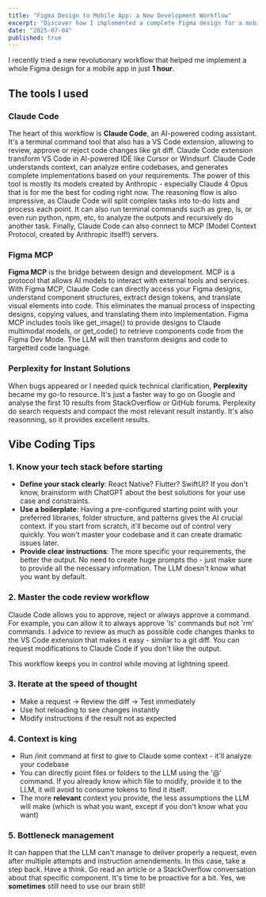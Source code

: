 ```yaml
---
title: "Figma Design to Mobile App: a New Development Workflow"
excerpt: "Discover how I implemented a complete Figma design for a mobile app in just 1 hour using AI-powered tools and a specific workflow."
date: "2025-07-04"
published: true
---
```


I recently tried a new revolutionary workflow that helped me implement a whole Figma design for a mobile app in just **1 hour**.

## The tools I used

### Claude Code
The heart of this workflow is **Claude Code**, an AI-powered coding assistant. It's a terminal command tool that also has a VS Code extension, allowing to review, approve or reject code changes like git diff. Claude Code extension transform VS Code in AI-powered IDE like Cursor or Windsurf.
Claude Code understands context, can analyze entire codebases, and generates complete implementations based on your requirements. The power of this tool is mostly its models created by Anthropic - especially Claude 4 Opus that is for me the best for coding right now. The reasoning flow is also impressive, as Claude Code will split complex tasks into to-do lists and process each point. It can also run terminal commands such as grep, ls, or even run python, npm, etc, to analyze the outputs and recursively do another task. Finally, Claude Code can also connect to MCP (Model Context Protocol, created by Anthropic itself!) servers.

### Figma MCP
**Figma MCP** is the bridge between design and development. MCP is a protocol that allows AI models to interact with external tools and services. With Figma MCP, Claude Code can directly access your Figma designs, understand component structures, extract design tokens, and translate visual elements into code. This eliminates the manual process of inspecting designs, copying values, and translating them into implementation. Figma MCP includes tools like get_image() to provide designs to Claude multimodal models, or get_code() to retrieve components code from the Figma Dev Mode. The LLM will then transform designs and code to targetted code language.

### Perplexity for Instant Solutions
When bugs appeared or I needed quick technical clarification, **Perplexity** became my go-to resource. It's just a faster way to go on Google and analyse the first 10 results from StackOverflow or GitHub forums. Perplexity do search requests and compact the most relevant result instantly. It's also reasonning, so it provides excellent results.

## Vibe Coding Tips

### 1. Know your tech stack **before** starting
- **Define your stack clearly**: React Native? Flutter? SwiftUI? If you don't know, brainstorm with ChatGPT about the best solutions for your use case and constraints.
- **Use a boilerplate**: Having a pre-configured starting point with your preferred libraries, folder structure, and patterns gives the AI crucial context. If you start from scratch, it'll become out of control very quickly. You won't master your codebase and it can create dramatic issues later.
- **Provide clear instructions**: The more specific your requirements, the better the output. No need to create huge prompts tho - just make sure to provide all the necessary information. The LLM doesn't know what you want by default.

### 2. Master the code review workflow
Claude Code allows you to approve, reject or always approve a command. For example, you can allow it to always approve 'ls' commands but not 'rm' commands. I advice to review as much as possible code changes thanks to the VS Code extension that makes it easy - similar to a git diff. You can request modifications to Claude Code if you don't like the output.

This workflow keeps you in control while moving at lightning speed.

### 3. Iterate at the speed of thought
- Make a request → Review the diff → Test immediately
- Use hot reloading to see changes instantly
- Modify instructions if the result not as expected

### 4. Context is king
- Run /init command at first to give to Claude some context - it'll analyze your codebase
- You can directly point files or folders to the LLM using the '@' command. If you already know which file to modify, provide it to the LLM, it will avoid to consume tokens to find it itself.
- The more **relevant** context you provide, the less assumptions the LLM will make (which is what you want, except if you don't know what you want)

### 5. Bottleneck management
It can happen that the LLM can't manage to deliver properly a request, even after multiple attempts and instruction amendements. In this case, take a step back. Have a think. Go read an article or a StackOverflow conversation about that specific component. It's time to be proactive for a bit. Yes, we **sometimes** still need to use our brain still!